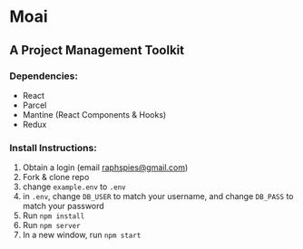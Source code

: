 # Moai

## A Project Management Toolkit

### Dependencies:
* React
* Parcel
* Mantine (React Components & Hooks)
* Redux

### Install Instructions:
1. Obtain a login (email raphspies@gmail.com) 
1. Fork & clone repo
1. change `example.env` to `.env`
1. in `.env`, change `DB_USER` to match your username, and change `DB_PASS` to match your password
1. Run `npm install`
1. Run `npm server`
1. In a new window, run `npm start`
